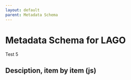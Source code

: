 ```yaml
---
layout: default
parent: Metadata Schema
---
```


# Metadata Schema for LAGO

Test 5

## Desciption, item by item (js) 

<script src="https://code.jquery.com/jquery-3.2.1.min.js"></script>
<script>
$().ready(function(){
   $.getJSON( "/DMP/schema/lagoSchema.jsonld", function( data ) {
         $("#text").html("hola");
      });
    });
</script>
 
<div id="text"></div>
